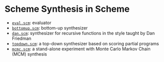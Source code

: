 # Scheme Synthesis in Scheme

- [`eval.scm`](eval.scm): evaluator
- [`bottomup.scm`](bottomup.scm): bottom-up synthesizer
- [`dan.scm`](dan.scm): synthesizer for recursive functions in the style taught by Dan Friedman
- [`topdown.scm`](topdown.scm): a top-down synthesizer based on scoring partial programs
- [`mcmc.scm`](mcmc.scm): a stand-alone experiment with Monte Carlo Markov Chain (MCM) synthesis
